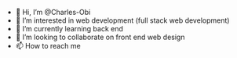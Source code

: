 - 👋 Hi, I’m @Charles-Obi
- 👀 I’m interested in web development (full stack web development)
- 🌱 I’m currently learning back end 
- 💞️ I’m looking to collaborate on front end web design
- 📫 How to reach me 

<!---
Charles-Obi/Charles-Obi is a ✨ special ✨ repository because its `README.md` (this file) appears on your GitHub profile.
You can click the Preview link to take a look at your changes.
--->
